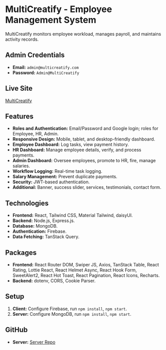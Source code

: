 # MultiCreatify - Employee Management System

MultiCreatify monitors employee workload, manages payroll, and maintains activity records.

## Admin Credentials

- **Email:** `admin@multicreatify.com`
- **Password:** `Admin@MultiCreatify`

## Live Site

[MultiCreatify](https://multi-creatify.web.app)

## Features

- **Roles and Authentication:** Email/Password and Google login; roles for Employee, HR, Admin.
- **Responsive Design:** Mobile, tablet, and desktop-friendly dashboard.
- **Employee Dashboard:** Log tasks, view payment history.
- **HR Dashboard:** Manage employee details, verify, and process payments.
- **Admin Dashboard:** Oversee employees, promote to HR, fire, manage salaries.
- **Workflow Logging:** Real-time task logging.
- **Salary Management:** Prevent duplicate payments.
- **Security:** JWT-based authentication.
- **Additional:** Banner, success slider, services, testimonials, contact form.

## Technologies

- **Frontend:** React, Tailwind CSS, Material Tailwind, daisyUI.
- **Backend:** Node.js, Express.js.
- **Database:** MongoDB.
- **Authentication:** Firebase.
- **Data Fetching:** TanStack Query.

## Packages

- **Frontend:** React Router DOM, Swiper JS, Axios, TanStack Table, React Rating, Lottie React, React Helmet Async, React Hook Form, SweetAlert2, React Hot Toast, React Pagination, React Icons, Recharts.
- **Backend:** dotenv, CORS, Cookie Parser.

## Setup

1. **Client:** Configure Firebase, run `npm install`, `npm start`.
2. **Server:** Configure MongoDB, run `npm install`, `npm start`.

## GitHub

- **Server:** [Server Repo](https://github.com/najim2004/MultiCreatify-server)
